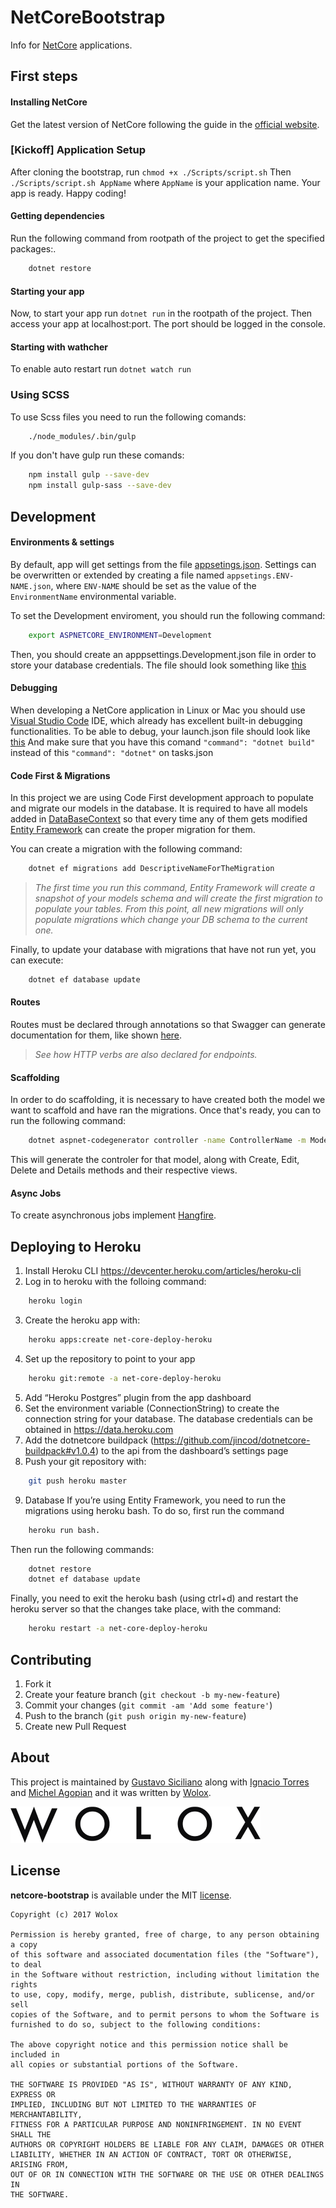 NetCoreBootstrap
===============

Info for [NetCore](https://www.microsoft.com/net/core) applications.

## First steps

#### Installing NetCore

Get the latest version of NetCore following the guide in the [official website](https://www.microsoft.com/net/core).

### [Kickoff] Application Setup

After cloning the bootstrap, run `chmod +x ./Scripts/script.sh`
Then `./Scripts/script.sh AppName` where `AppName` is your application name.
Your app is ready. Happy coding!

#### Getting dependencies

Run the following command from rootpath of the project to get the specified packages:.

```bash
    dotnet restore
```

#### Starting your app

Now, to start your app run `dotnet run` in the rootpath of the project. Then access your app at localhost:port. The port should be logged in the console.


#### Starting with wathcher

To enable auto restart run `dotnet watch run`


### Using SCSS
To use Scss files you need to run the following comands:
```bash
    ./node_modules/.bin/gulp
```

If you don't have gulp run these comands:
```bash
    npm install gulp --save-dev
    npm install gulp-sass --save-dev
```


## Development

#### Environments & settings

By default, app will get settings from the file [appsetings.json](). Settings can be overwritten or extended by creating a file named `appsetings.ENV-NAME.json`, where `ENV-NAME` should be set as the value of the `EnvironmentName` environmental variable.

To set the Development enviroment, you should run the following command:
```bash
    export ASPNETCORE_ENVIRONMENT=Development
```
Then, you should create an apppsettings.Development.json file in order to store your database credentials. The file should look something like [this](https://gist.github.com/gzamudio/424f50d7ff3f1df6c12260b851f722b3)

#### Debugging

When developing a NetCore application in Linux or Mac you should use [Visual Studio Code](code.visualstudio.com) IDE, which already has excellent built-in debugging functionalities.
To be able to debug, your launch.json file should look like [this](https://gist.github.com/gussiciliano/19b188e85d0ba95f04a0545ff12fbefd)
And make sure that you have this comand ```"command": "dotnet build"``` instead of this ```"command": "dotnet"``` on tasks.json 

#### Code First & Migrations

In this project we are using Code First development approach to populate and migrate our models in the database. It is required to have all models added in [DataBaseContext](./Models/Database/DataBaseContext.cs#L12) so that every time any of them gets modified [Entity Framework](https://docs.microsoft.com/en-us/ef/) can create the proper migration for them.

You can create a migration with the following command:

```bash
    dotnet ef migrations add DescriptiveNameForTheMigration
```

> *The first time you run this command, Entity Framework will create a snapshot of your models schema and will create the first migration to populate your tables. From this point, all new migrations will only populate migrations which change your DB schema to the current one.*

Finally, to update your database with migrations that have not run yet, you can execute:

```bash
    dotnet ef database update
```

#### Routes

Routes must be declared through annotations so that Swagger can generate documentation for them, like shown [here](./Controllers/api/v1/HomeApiController.cs).

> *See how HTTP verbs are also declared for endpoints.*

#### Scaffolding
In order to do scaffolding, it is necessary to have created both the model we want to scaffold and have ran the migrations. Once that's ready, you can to run the following command:
```bash
    dotnet aspnet-codegenerator controller -name ControllerName -m ModelName -dc DataBaseContext  --relativeFolderPath Controllers --useDefaultLayout --referenceScriptLibraries
```
This will generate the controler for that model, along with Create, Edit, Delete and Details methods and their respective views.

#### Async Jobs

To create asynchronous jobs implement [Hangfire](https://www.hangfire.io).

## Deploying to Heroku

1. Install Heroku CLI https://devcenter.heroku.com/articles/heroku-cli 
2. Log in to heroku with the folloing command:
```bash
    heroku login
```    
3. Create the heroku app with:
```bash
    heroku apps:create net-core-deploy-heroku
```
4. Set up the repository to point to your app
```bash
    heroku git:remote -a net-core-deploy-heroku
```
5. Add “Heroku Postgres” plugin from the app dashboard
6. Set the environment variable (ConnectionString) to create the connection string for your database. The database credentials can be obtained in https://data.heroku.com
7. Add the dotnetcore buildpack (https://github.com/jincod/dotnetcore-buildpack#v1.0.4) to the api from the dashboard’s settings page
8. Push your git repository with:
```bash
    git push heroku master
```
9. Database
If you’re using Entity Framework, you need to run the migrations using heroku bash. To do so, first run the command
```bash
    heroku run bash.
```
Then run the following commands:
```bash
    dotnet restore
    dotnet ef database update
```
Finally, you need to exit the heroku bash (using ctrl+d) and restart the heroku server so that the changes take place, with the command:
```bash
    heroku restart -a net-core-deploy-heroku
```

## Contributing

1. Fork it
2. Create your feature branch (`git checkout -b my-new-feature`)
3. Commit your changes (`git commit -am 'Add some feature'`)
4. Push to the branch (`git push origin my-new-feature`)
5. Create new Pull Request

## About

This project is maintained by [Gustavo Siciliano](https://github.com/gussiciliano) along with [Ignacio Torres](https://github.com/igna92ts) and [Michel Agopian](https://github.com/mishuagopian) and it was written by [Wolox](http://www.wolox.com.ar).

![Wolox](https://raw.githubusercontent.com/Wolox/press-kit/master/logos/logo_banner.png)

## License

**netcore-bootstrap** is available under the MIT [license](LICENSE.md).

    Copyright (c) 2017 Wolox

    Permission is hereby granted, free of charge, to any person obtaining a copy
    of this software and associated documentation files (the "Software"), to deal
    in the Software without restriction, including without limitation the rights
    to use, copy, modify, merge, publish, distribute, sublicense, and/or sell
    copies of the Software, and to permit persons to whom the Software is
    furnished to do so, subject to the following conditions:

    The above copyright notice and this permission notice shall be included in
    all copies or substantial portions of the Software.

    THE SOFTWARE IS PROVIDED "AS IS", WITHOUT WARRANTY OF ANY KIND, EXPRESS OR
    IMPLIED, INCLUDING BUT NOT LIMITED TO THE WARRANTIES OF MERCHANTABILITY,
    FITNESS FOR A PARTICULAR PURPOSE AND NONINFRINGEMENT. IN NO EVENT SHALL THE
    AUTHORS OR COPYRIGHT HOLDERS BE LIABLE FOR ANY CLAIM, DAMAGES OR OTHER
    LIABILITY, WHETHER IN AN ACTION OF CONTRACT, TORT OR OTHERWISE, ARISING FROM,
    OUT OF OR IN CONNECTION WITH THE SOFTWARE OR THE USE OR OTHER DEALINGS IN
    THE SOFTWARE.
